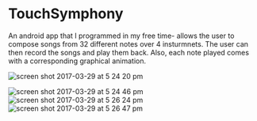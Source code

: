 # TouchSymphony

An android app that I programmed in my free time- allows the user to compose songs from 32 different notes over 4 insturmnets.
The user can then record the songs and play them back. Also, each note played comes with a corresponding graphical animation. 

![screen shot 2017-03-29 at 5 24 20 pm](https://cloud.githubusercontent.com/assets/21694506/24535479/60e28046-15a2-11e7-9cb1-773703a93681.png)

![screen shot 2017-03-29 at 5 24 46 pm](https://cloud.githubusercontent.com/assets/21694506/24535501/83a1c178-15a2-11e7-8db8-92467834a60f.png)
![screen shot 2017-03-29 at 5 26 24 pm](https://cloud.githubusercontent.com/assets/21694506/24535502/83a7e9f4-15a2-11e7-91bb-b820353b8c3f.png)
![screen shot 2017-03-29 at 5 26 47 pm](https://cloud.githubusercontent.com/assets/21694506/24535503/83a9ed8a-15a2-11e7-964b-d7251429df5b.png)
